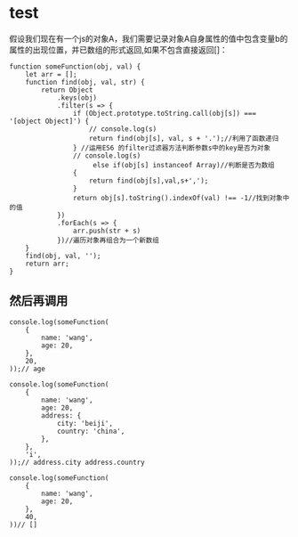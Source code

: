 # test
假设我们现在有一个js的对象A，我们需要记录对象A自身属性的值中包含变量b的属性的出现位置，并已数组的形式返回,如果不包含直接返回[]：


    function someFunction(obj, val) {
        let arr = [];
        function find(obj, val, str) {
            return Object
                .keys(obj)
                .filter(s => {
                    if (Object.prototype.toString.call(obj[s]) === '[object Object]') {
                        // console.log(s)
                        return find(obj[s], val, s + '.');//利用了函数递归
                    } //运用ES6 的filter过滤器方法判断参数s中的key是否为对象
                    // console.log(s)
                         else if(obj[s] instanceof Array)//判断是否为数组
                    {
                        return find(obj[s],val,s+',');
                    }
                    return obj[s].toString().indexOf(val) !== -1//找到对象中的值
                })
                .forEach(s => {
                    arr.push(str + s)
                })//遍历对象再组合为一个新数组
        }
        find(obj, val, '');
        return arr;
    }
    
    
## 然后再调用
    console.log(someFunction(
        {
            name: 'wang',
            age: 20,
        },
        20,
    ));// age

    console.log(someFunction(
        {
            name: 'wang',
            age: 20,
            address: {
                city: 'beiji',
                country: 'china',
            },
        },
        'i',
    ));// address.city address.country

    console.log(someFunction(
        {
            name: 'wang',
            age: 20,
        },
        40,
    ))// []
